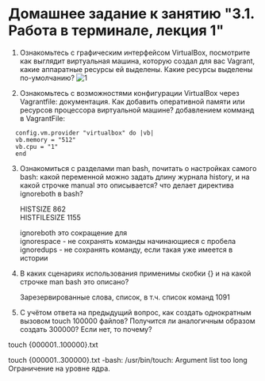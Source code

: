 
# Домашнее задание к занятию "3.1. Работа в терминале, лекция 1"

1. Ознакомьтесь с графическим интерфейсом VirtualBox, посмотрите как выглядит виртуальная машина, которую создал для вас Vagrant, какие аппаратные ресурсы ей выделены. Какие ресурсы выделены по-умолчанию?
![1](https://user-images.githubusercontent.com/95243483/147857214-4ea08c98-f32d-4af5-adbc-cedb59512bea.jpg)

2. Ознакомьтесь с возможностями конфигурации VirtualBox через Vagrantfile: документация. Как добавить оперативной памяти или ресурсов процессора виртуальной машине?
добавлением комманд в VagrantFile:

```
  config.vm.provider "virtualbox" do |vb|  
  vb.memory = "512"  
  vb.cpu = "1"  
  end
```
3. Ознакомиться с разделами man bash, почитать о настройках самого bash:
какой переменной можно задать длину журнала history, и на какой строчке manual это описывается?
что делает директива ignoreboth в bash?

   HISTSIZE 862  
   HISTFILESIZE 1155

    ignoreboth это сокращение для  
    ignorespace - не сохранять команды начинающиеся с пробела  
    ignoredups - не сохранять команду, если такая уже имеется в истории  
    
 4. В каких сценариях использования применимы скобки {} и на какой строчке man bash это описано?
 
    Зарезервированные слова, список, в т.ч. список команд 1091

 5. С учётом ответа на предыдущий вопрос, как создать однократным вызовом touch 100000 файлов? Получится ли аналогичным образом создать 300000? Если нет, то почему?
 
 touch {000001..100000}.txt
 
  touch {000001..300000}.txt
  -bash: /usr/bin/touch: Argument list too long Ограничение на уровне ядра.
